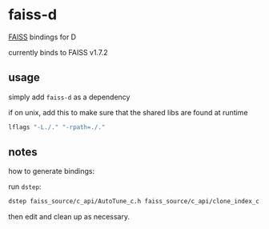 # faiss-d

[FAISS](https://github.com/facebookresearch/faiss) bindings for D

currently binds to FAISS v1.7.2

## usage

simply add `faiss-d` as a dependency

if on unix, add this to make sure that the shared libs are found at runtime
```sh
lflags "-L./." "-rpath=./."
```

## notes

how to generate bindings:

run `dstep`:
```sh
dstep faiss_source/c_api/AutoTune_c.h faiss_source/c_api/clone_index_c.h faiss_source/c_api/Clustering_c.h faiss_source/c_api/error_c.h faiss_source/c_api/faiss_c.h faiss_source/c_api/Index_c.h faiss_source/c_api/index_factory_c.h faiss_source/c_api/IndexFlat_c.h faiss_source/c_api/index_io_c.h faiss_source/c_api/IndexIVF_c.h faiss_source/c_api/IndexIVFFlat_c.h faiss_source/c_api/IndexLSH_c.h faiss_source/c_api/IndexPreTransform_c.h faiss_source/c_api/IndexReplicas_c.h faiss_source/c_api/IndexScalarQuantizer_c.h faiss_source/c_api/IndexShards_c.h faiss_source/c_api/MetaIndexes_c.h faiss_source/c_api/VectorTransform_c.h -o source/faiss
```

then edit and clean up as necessary.
